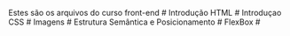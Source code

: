 Estes são os arquivos do curso front-end # Introdução HTML # Introduçao CSS # Imagens # Estrutura Semântica e Posicionamento # FlexBox #
